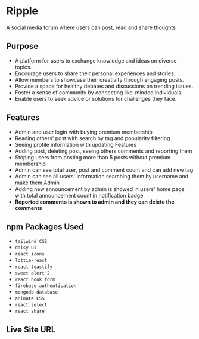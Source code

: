 
# Ripple

A social media forum where users can post, read and share thoughts


## Purpose

- A platform for users to exchange knowledge and ideas on diverse topics.
- Encourage users to share their personal experiences and stories.
- Allow members to showcase their creativity through engaging posts.
- Provide a space for healthy debates and discussions on trending issues.
- Foster a sense of community by connecting like-minded individuals.
- Enable users to seek advice or solutions for challenges they face.



## Features
- Admin and user login with buying premium membership
- Reading others' post with search by tag and popularity filtering
- Seeing profile information with updating Features
- Adding post, deleting post, seeing others comments and reporting them
- Stoping users from posting more than 5 posts without premium membership
- Admin can see total user, post and comment count and can add new tag
- Admin can see all users' information searching them by username and make them Admin
- Adding new announcement by admin is showed in users' home page with total announcement count in notification badge
-  **Reported comments is shown to admin and they can delete the comments**  


## npm Packages Used
- `tailwind CSS`
- `daisy UI`
- `react icons`
- `lottie-react`
- `react toastify`
- `sweet alert 2`
- `react hook form`
- `firebase authentication`
- `mongodb database`
- `animate CSS`
- `react select`
- `react share`

## Live Site URL